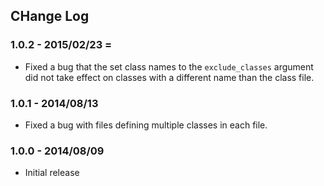 ## CHange Log

### 1.0.2 - 2015/02/23 =
- Fixed a bug that the set class names to the `exclude_classes` argument did not take effect on classes with a different name than the class file.

### 1.0.1 - 2014/08/13
- Fixed a bug with files defining multiple classes in each file.

### 1.0.0 - 2014/08/09
- Initial release